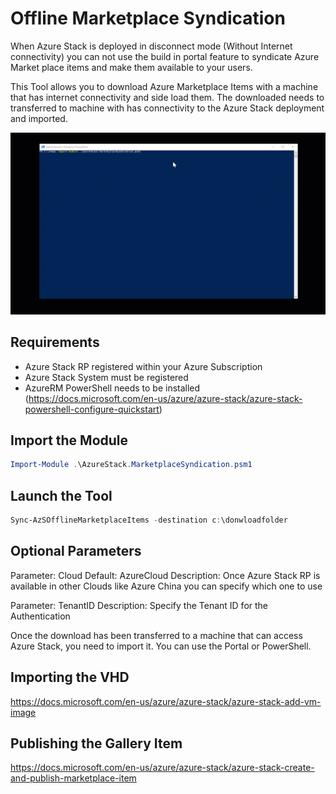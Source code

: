 # Offline Marketplace Syndication

When Azure Stack is deployed in disconnect mode (Without Internet connectivity) you can
not use the build in portal feature to syndicate Azure Market place items and make them
available to your users.

This Tool allows you to download Azure Marketplace Items with a machine that has internet connectivity and side load them.
The downloaded needs to transferred to machine with has connectivity to the Azure Stack deployment and imported.

![](demosyndicate.gif)

## Requirements

- Azure Stack RP registered within your Azure Subscription
- Azure Stack System must be registered
- AzureRM PowerShell needs to be installed
(https://docs.microsoft.com/en-us/azure/azure-stack/azure-stack-powershell-configure-quickstart)


## Import the Module
```powershell
Import-Module .\AzureStack.MarketplaceSyndication.psm1
```


## Launch the Tool
```powershell
Sync-AzSOfflineMarketplaceItems -destination c:\donwloadfolder
```

## Optional Parameters

Parameter: Cloud
Default: AzureCloud
Description: Once Azure Stack RP is available in other Clouds like Azure China you can specify which one to use

Parameter: TenantID
Description: Specify the Tenant ID for the Authentication


Once the download has been transferred to a machine that can access Azure Stack, you need to import it.
You can use the Portal or PowerShell.

## Importing the VHD

https://docs.microsoft.com/en-us/azure/azure-stack/azure-stack-add-vm-image

## Publishing the Gallery Item

https://docs.microsoft.com/en-us/azure/azure-stack/azure-stack-create-and-publish-marketplace-item

